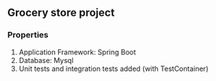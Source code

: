 ## Grocery store project

### Properties
1. Application Framework: Spring Boot
2. Database: Mysql
3. Unit tests and integration tests added (with TestContainer)
